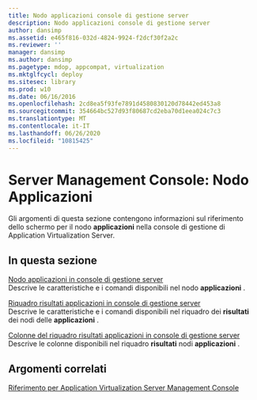 ```yaml
---
title: Nodo applicazioni console di gestione server
description: Nodo applicazioni console di gestione server
author: dansimp
ms.assetid: e465f816-032d-4824-9924-f2dcf30f2a2c
ms.reviewer: ''
manager: dansimp
ms.author: dansimp
ms.pagetype: mdop, appcompat, virtualization
ms.mktglfcycl: deploy
ms.sitesec: library
ms.prod: w10
ms.date: 06/16/2016
ms.openlocfilehash: 2cd8ea5f93fe7891d4580830120d78442ed453a8
ms.sourcegitcommit: 354664bc527d93f80687cd2eba70d1eea024c7c3
ms.translationtype: MT
ms.contentlocale: it-IT
ms.lasthandoff: 06/26/2020
ms.locfileid: "10815425"
---
```

# Server Management Console: Nodo Applicazioni


Gli argomenti di questa sezione contengono informazioni sul riferimento dello schermo per il nodo **applicazioni** nella console di gestione di Application Virtualization Server.

## In questa sezione


<a href="" id="applications-node-in-server-management-console"></a>[Nodo applicazioni in console di gestione server](applications-node-in-server-management-console.md)  
Descrive le caratteristiche e i comandi disponibili nel nodo **applicazioni** .

<a href="" id="applications-results-pane-in-server-management-console"></a>[Riquadro risultati applicazioni in console di gestione server](applications-results-pane-in-server-management-console.md)  
Descrive le caratteristiche e i comandi disponibili nel riquadro dei **risultati** dei nodi delle **applicazioni** .

<a href="" id="applications-results-pane-columns-in-server-management-console"></a>[Colonne del riquadro risultati applicazioni in console di gestione server](applications-results-pane-columns-in-server-management-console.md)  
Descrive le colonne disponibili nel riquadro **risultati** nodi **applicazioni** .

## Argomenti correlati


[Riferimento per Application Virtualization Server Management Console](application-virtualization-server-management-console-reference.md)

 

 





